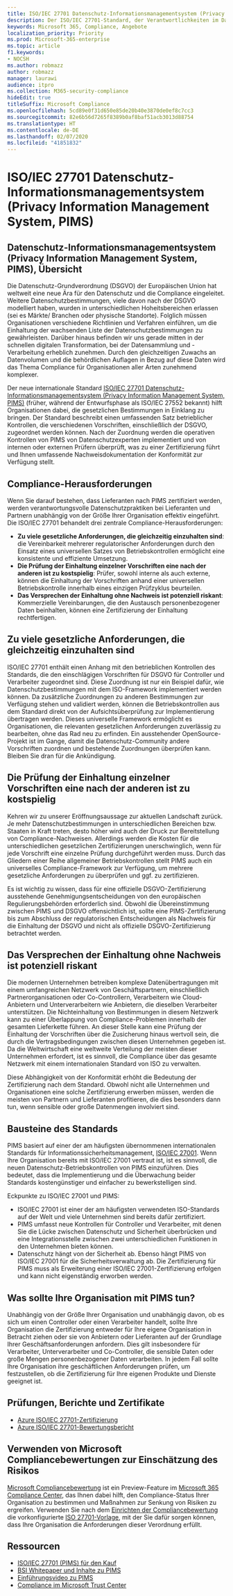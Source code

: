 ```yaml
---
title: ISO/IEC 27701 Datenschutz-Informationsmanagementsystem (Privacy Information Management System, PIMS)
description: Der ISO/IEC 27701-Standard, der Verantwortlichkeiten im Datenschutz und die Einhaltung gesetzlicher Vorschriften für Controller und Verarbeiter innerhalb der globalen Datenverarbeitungs-Lieferkette regelt.
keywords: Microsoft 365, Compliance, Angebote
localization_priority: Priority
ms.prod: Microsoft-365-enterprise
ms.topic: article
f1.keywords:
- NOCSH
ms.author: robmazz
author: robmazz
manager: laurawi
audience: itpro
ms.collection: M365-security-compliance
hideEdit: true
titleSuffix: Microsoft Compliance
ms.openlocfilehash: 5cd89e0f31d650e85de20b40e3870de0ef8c7cc3
ms.sourcegitcommit: 82e6b56d7265f8389b0af8baf51acb3013d88754
ms.translationtype: HT
ms.contentlocale: de-DE
ms.lasthandoff: 02/07/2020
ms.locfileid: "41851832"
---
```

# <a name="isoiec-27701-privacy-information-management-system-pims"></a>ISO/IEC 27701 Datenschutz-Informationsmanagementsystem (Privacy Information Management System, PIMS)

## <a name="privacy-information-management-system-pims-overview"></a>Datenschutz-Informationsmanagementsystem (Privacy Information Management System, PIMS), Übersicht

Die Datenschutz-Grundverordnung (DSGVO) der Europäischen Union hat weltweit eine neue Ära für den Datenschutz und die Compliance eingeleitet. Weitere Datenschutzbestimmungen, viele davon nach der DSGVO modelliert haben, wurden in unterschiedlichen Hoheitsbereichen erlassen (sei es Märkte/ Branchen oder physische Standorte). Folglich müssen Organisationen verschiedene Richtlinien und Verfahren einführen, um die Einhaltung der wachsenden Liste der Datenschutzbestimmungen zu gewährleisten. Darüber hinaus befinden wir uns gerade mitten in der schnellen digitalen Transformation, bei der Datensammlung und -Verarbeitung erheblich zunehmen. Durch den gleichzeitigen Zuwachs an Datenvolumen und die behördlichen Auflagen in Bezug auf diese Daten wird das Thema Compliance für Organisationen aller Arten zunehmend komplexer.

Der neue internationale Standard [ISO/IEC 27701 Datenschutz-Informationsmanagementsystem (Privacy Information Management System, PIMS)](https://www.iso.org/standard/71670.html) (früher, während der Entwurfsphase als ISO/IEC 27552 bekannt) hilft Organisationen dabei, die gesetzlichen Bestimmungen in Einklang zu bringen. Der Standard beschreibt einen umfassenden Satz betrieblicher Kontrollen, die verschiedenen Vorschriften, einschließlich der DSGVO, zugeordnet werden können. Nach der Zuordnung werden die operativen Kontrollen von PIMS von Datenschutzexperten implementiert und von internen oder externen Prüfern überprüft, was zu einer Zertifizierung führt und Ihnen umfassende Nachweisdokumentation der Konformität zur Verfügung stellt.

## <a name="compliance-challenges"></a>Compliance-Herausforderungen

Wenn Sie darauf bestehen, dass Lieferanten nach PIMS zertifiziert werden, werden verantwortungsvolle Datenschutzpraktiken bei Lieferanten und Partnern unabhängig von der Größe Ihrer Organisation effektiv eingeführt. Die ISO/IEC 27701 behandelt drei zentrale Compliance-Herausforderungen:

- **Zu viele gesetzliche Anforderungen, die gleichzeitig einzuhalten sind**: die Vereinbarkeit mehrerer regulatorischer Anforderungen durch den Einsatz eines universellen Satzes von Betriebskontrollen ermöglicht eine konsistente und effiziente Umsetzung.
- **Die Prüfung der Einhaltung einzelner Vorschriften eine nach der anderen ist zu kostspielig**: Prüfer, sowohl interne als auch externe, können die Einhaltung der Vorschriften anhand einer universellen Betriebskontrolle innerhalb eines einzigen Prüfzyklus beurteilen.
- **Das Versprechen der Einhaltung ohne Nachweis ist potenziell riskant**: Kommerzielle Vereinbarungen, die den Austausch personenbezogener Daten beinhalten, können eine Zertifizierung der Einhaltung rechtfertigen.

## <a name="too-many-regulatory-requirements-to-juggle"></a>Zu viele gesetzliche Anforderungen, die gleichzeitig einzuhalten sind

ISO/IEC 27701 enthält einen Anhang mit den betrieblichen Kontrollen des Standards, die den einschlägigen Vorschriften für DSGVO für Controller und Verarbeiter zugeordnet sind. Diese Zuordnung ist nur ein Beispiel dafür, wie Datenschutzbestimmungen mit dem ISO-Framework implementiert werden können. Da zusätzliche Zuordnungen zu anderen Bestimmungen zur Verfügung stehen und validiert werden, können die Betriebskontrollen aus dem Standard direkt von der Aufsichtsüberprüfung zur Implementierung übertragen werden. Dieses universelle Framework ermöglicht es Organisationen, die relevanten gesetzlichen Anforderungen zuverlässig zu bearbeiten, ohne das Rad neu zu erfinden. Ein ausstehender OpenSource-Projekt ist im Gange, damit die Datenschutz-Community andere Vorschriften zuordnen und bestehende Zuordnungen überprüfen kann. Bleiben Sie dran für die Ankündigung.

## <a name="too-costly-to-audit-regulation-by-regulation"></a>Die Prüfung der Einhaltung einzelner Vorschriften eine nach der anderen ist zu kostspielig

Kehren wir zu unserer Eröffnungsaussage zur aktuellen Landschaft zurück. Je mehr Datenschutzbestimmungen in unterschiedlichen Bereichen bzw. Staaten in Kraft treten, desto höher wird auch der Druck zur Bereitstellung von Compliance-Nachweisen. Allerdings werden die Kosten für die unterschiedlichen gesetzlichen Zertifizierungen unerschwinglich, wenn für jede Vorschrift eine einzelne Prüfung durchgeführt werden muss. Durch das Gliedern einer Reihe allgemeiner Betriebskontrollen stellt PIMS auch ein universelles Compliance-Framework zur Verfügung, um mehrere gesetzliche Anforderungen zu überprüfen und ggf. zu zertifizieren.

Es ist wichtig zu wissen, dass für eine offizielle DSGVO-Zertifizierung ausstehende Genehmigungsentscheidungen von den europäischen Regulierungsbehörden erforderlich sind. Obwohl die Übereinstimmung zwischen PIMS und DSGVO offensichtlich ist, sollte eine PIMS-Zertifizierung bis zum Abschluss der regulatorischen Entscheidungen als Nachweis für die Einhaltung der DSGVO und nicht als offizielle DSGVO-Zertifizierung betrachtet werden.

## <a name="promises-of-compliance-without-proof-is-potentially-risky"></a>Das Versprechen der Einhaltung ohne Nachweis ist potenziell riskant

Die modernen Unternehmen betreiben komplexe Datenübertragungen mit einem umfangreichen Netzwerk von Geschäftspartnern, einschließlich Partnerorganisationen oder Co-Controllern, Verarbeitern wie Cloud-Anbietern und Unterverarbeitern wie Anbietern, die dieselben Verarbeiter unterstützen. Die Nichteinhaltung von Bestimmungen in diesem Netzwerk kann zu einer Überlappung von Compliance-Problemen innerhalb der gesamten Lieferkette führen. An dieser Stelle kann eine Prüfung der Einhaltung der Vorschriften über die Zusicherung hinaus wertvoll sein, die durch die Vertragsbedingungen zwischen diesen Unternehmen gegeben ist. Da die Weltwirtschaft eine weltweite Verteilung der meisten dieser Unternehmen erfordert, ist es sinnvoll, die Compliance über das gesamte Netzwerk mit einem internationalen Standard von ISO zu verwalten.

Diese Abhängigkeit von der Konformität erhöht die Bedeutung der Zertifizierung nach dem Standard. Obwohl nicht alle Unternehmen und Organisationen eine solche Zertifizierung erwerben müssen, werden die meisten von Partnern und Lieferanten profitieren, die dies besonders dann tun, wenn sensible oder große Datenmengen involviert sind.

## <a name="building-blocks-of-the-standard"></a>Bausteine des Standards

PIMS basiert auf einer der am häufigsten übernommenen internationalen Standards für Informationssicherheitsmanagement, [ISO/IEC 27001](offering-iso-27001.md). Wenn Ihre Organisation bereits mit ISO/IEC 27001 vertraut ist, ist es sinnvoll, die neuen Datenschutz-Betriebskontrollen von PIMS einzuführen. Dies bedeutet, dass die Implementierung und die Überwachung beider Standards kostengünstiger und einfacher zu bewerkstelligen sind.

Eckpunkte zu ISO/IEC 27001 und PIMS:

- ISO/IEC 27001 ist einer der am häufigsten verwendeten ISO-Standards auf der Welt und viele Unternehmen sind bereits dafür zertifiziert.
- PIMS umfasst neue Kontrollen für Controller und Verarbeiter, mit denen Sie die Lücke zwischen Datenschutz und Sicherheit überbrücken und eine Integrationsstelle zwischen zwei unterschiedlichen Funktionen in den Unternehmen bieten können.
- Datenschutz hängt von der Sicherheit ab. Ebenso hängt PIMS von ISO/IEC 27001 für die Sicherheitsverwaltung ab. Die Zertifizierung für PIMS muss als Erweiterung einer ISO/IEC 27001-Zertifizierung erfolgen und kann nicht eigenständig erworben werden.

## <a name="what-should-your-organization-do-with-pims"></a>Was sollte Ihre Organisation mit PIMS tun?

Unabhängig von der Größe Ihrer Organisation und unabhängig davon, ob es sich um einen Controller oder einen Verarbeiter handelt, sollte Ihre Organisation die Zertifizierung entweder für Ihre eigene Organisation in Betracht ziehen oder sie von Anbietern oder Lieferanten auf der Grundlage Ihrer Geschäftsanforderungen anfordern. Dies gilt insbesondere für Verarbeiter, Unterverarbeiter und Co-Controller, die sensible Daten oder große Mengen personenbezogener Daten verarbeiten. In jedem Fall sollte Ihre Organisation ihre geschäftlichen Anforderungen prüfen, um festzustellen, ob die Zertifizierung für Ihre eigenen Produkte und Dienste geeignet ist.

## <a name="audits-reports-and-certificates"></a>Prüfungen, Berichte und Zertifikate

- [Azure ISO/IEC 27701-Zertifizierung](https://servicetrust.microsoft.com/ViewPage/MSComplianceGuideV3?command=Download&downloadType=Document&downloadId=c0431b3f-7716-4332-9c26-44b58174bdaf&tab=7027ead0-3d6b-11e9-b9e1-290b1eb4cdeb&docTab=7027ead0-3d6b-11e9-b9e1-290b1eb4cdeb_ISO_Reports)
- [Azure ISO/IEC 27701-Bewertungsbericht](https://servicetrust.microsoft.com/ViewPage/MSComplianceGuideV3?command=Download&downloadType=Document&downloadId=1abbb81e-f4ca-4436-bbdb-b196a672efda&tab=7027ead0-3d6b-11e9-b9e1-290b1eb4cdeb&docTab=7027ead0-3d6b-11e9-b9e1-290b1eb4cdeb_ISO_Reports)

## <a name="use-microsoft-compliance-score-to-assess-your-risk"></a>Verwenden von Microsoft Compliancebewertungen zur Einschätzung des Risikos

[Microsoft Compliancebewertung](compliance-score.md) ist ein Preview-Feature im [Microsoft 365 Compliance Center](microsoft-365-compliance-center.md), das Ihnen dabei hilft, den Compliance-Status Ihrer Organisation zu bestimmen und Maßnahmen zur Senkung von Risiken zu ergreifen. Verwenden Sie nach dem [Einrichten der Compliancebewertung](compliance-score-setup.md) die vorkonfigurierte [ISO 27701-Vorlage](https://go.microsoft.com/fwlink/?linkid=2117915), mit der Sie dafür sorgen können, dass Ihre Organisation die Anforderungen dieser Verordnung erfüllt.

## <a name="resources"></a>Ressourcen

- [ISO/IEC 27701 (PIMS) für den Kauf](https://www.iso.org/standard/71670.html)
- [BSI Whitepaper und Inhalte zu PIMS](https://www.bsigroup.com/globalassets/localfiles/en-gb/data-protection/bsi_privacy_matters_white_paper-web.pdf)
- [Einführungsvideo zu PIMS](https://www.microsoft.com/videoplayer/embed/RE3uaQJ)
- [Compliance im Microsoft Trust Center](https://www.microsoft.com/trust-center/compliance/compliance-overview)
